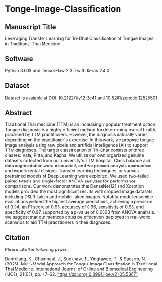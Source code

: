 # Tonge-Image-Classification

## Manuscript Title 
Leveraging Transfer Learning for Tri-Dhat Classification of Tongue Images in Traditional Thai Medicine

## Software
Python 3.6.13 and TensorFlow 2.3.0 with Keras 2.4.0

## Dataset
Dataset is avaiable at DOI: [10.21227/jy12-2c41](https://dx.doi.org/10.21227/56cx-0f96)
and [10.5281/zenodo.12525501](https://doi.org/10.5281/zenodo.12525501)

## Abstract
Traditional Thai medicine (TTM) is an increasingly popular treatment option. Tongue diagnosis is a highly efficient method for determining overall health, practiced by TTM practitioners. However, the diagnosis naturally varies depending on the practitioner's expertise. In this work, we propose tongue image analysis using raw pixels and artificial intelligence (AI) to support TTM diagnoses. The target classification of Tri-Dhat consists of three classes: Vata, Pitta, and Kapha. We utilize our own organized genuine datasets collected from our university's TTM hospital. Class balance and data augmentation were conducted, and we present analysis approaches and experimental designs. Transfer learning techniques for various pretrained models of Deep Learning were exploited. We used two-tailed paired t-tests and single-factor ANOVA analyzes for performance comparisons. Our work demonstrates that DenseNet121 and Xception models provided the most significant results with cropped image datasets, including DSLR-taken and mobile-taken images. Notably, model ensemble evaluations yielded the highest average predictions, achieving a precision of 0.94, an F1 score of 0.96, accuracy of 0.96, sensitivity of 0.96, and specificity of 0.97, supported by a p-value of 0.0003 from ANOVA analysis. We suggest that our methods could be effectively deployed in real-world scenarios to aid TTM practitioners in their diagnoses.

## Citation
Please cite the following paper:

Damkliang, K., Chumnaul, J., Sudkhaw, T., Yingtawee, T., & Saearm, N. (2025). Multi-Model Approach for Tongue Image Classification in Traditional Thai Medicine. International Journal of Online and Biomedical Engineering (iJOE), 21(05), pp. 47–62. https://doi.org/10.3991/ijoe.v21i05.53671

